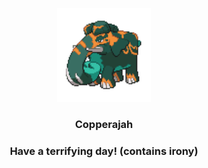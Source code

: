 <p align="center">
    <img src="https://raw.githubusercontent.com/PokeAPI/sprites/master/sprites/pokemon/879.png" width="150" height="150">
</p>
<h3 align="center"> <b>Copperajah</b></h3>
<h3 align="center">Have a terrifying day! (contains irony)</h3>
